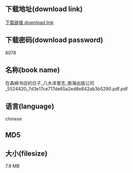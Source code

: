 ## 下载地址(download link)
[下载链接 download link](https://tutu365.netlify.app/?s=%E5%9C%A8%E6%A3%AE%E5%B4%8E%E4%B9%A6%E5%BA%97%E7%9A%84%E6%97%A5%E5%AD%90_%E5%85%AB%E6%9C%A8%E6%B3%BD%E9%87%8C%E5%BF%97_%E5%8D%97%E6%B5%B7%E5%87%BA%E7%89%88%E5%85%AC%E5%8F%B8_5524420_7d3e17ce717de65a2ed8e842ab3b5290.pdf)

## 下载密码(download password)
8078

## 名称(book name)
在森崎书店的日子_八木泽里志_南海出版公司_5524420_7d3e17ce717de65a2ed8e842ab3b5290.pdf.pdf

## 语言(language)
chinese

## MD5


## 大小(filesize)
7.9 MB
